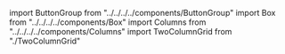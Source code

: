 import ButtonGroup from "../../../../components/ButtonGroup"
import Box from "../../../../components/Box"
import Columns from "../../../../components/Columns"
import TwoColumnGrid from "./TwoColumnGrid"

<Columns>
  <TwoColumnGrid />
  <ButtonGroup>
  <Box style={{ width: 120 }} />
  <Box style={{ width: 120 }} />
  </ButtonGroup>
</Columns>
